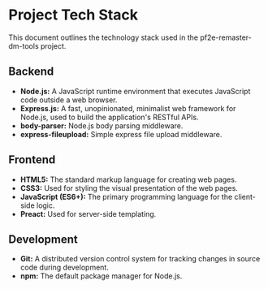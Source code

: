 
# Project Tech Stack

This document outlines the technology stack used in the pf2e-remaster-dm-tools project.

## Backend

*   **Node.js:** A JavaScript runtime environment that executes JavaScript code outside a web browser.
*   **Express.js:** A fast, unopinionated, minimalist web framework for Node.js, used to build the application's RESTful APIs.
*   **body-parser:** Node.js body parsing middleware.
*   **express-fileupload:** Simple express file upload middleware.

## Frontend

*   **HTML5:** The standard markup language for creating web pages.
*   **CSS3:** Used for styling the visual presentation of the web pages.
*   **JavaScript (ES6+):** The primary programming language for the client-side logic.
*   **Preact:** Used for server-side templating.

## Development

*   **Git:** A distributed version control system for tracking changes in source code during development.
*   **npm:** The default package manager for Node.js.
